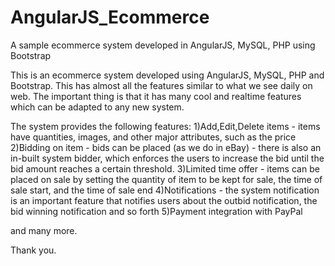 # AngularJS_Ecommerce
A sample ecommerce system developed in AngularJS, MySQL, PHP using Bootstrap

This is an ecommerce system developed using AngularJS, MySQL, PHP and Bootstrap. This has almost all the features similar to what we see daily on web. The important thing is that
it has many cool and realtime features which can be adapted to any new system.

The system provides the following features:
1)Add,Edit,Delete items - items have quantities, images, and other major attributes, such as the price
2)Bidding on item - bids can be placed (as we do in eBay) - there is also an in-built system bidder, which enforces the users to increase the bid
until the bid amount reaches a certain threshold.
3)Limited time offer - items can be placed on sale by setting the quantity of item to be kept for sale, the time of sale start, and the time of sale end
4)Notifications - the system notification is an important feature that notifies users about the outbid notification, the bid winning notification and so forth
5)Payment integration with PayPal

and many more.

Thank you.

